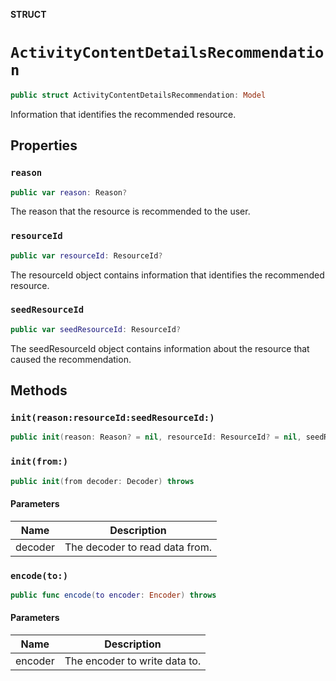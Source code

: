 **STRUCT**

# `ActivityContentDetailsRecommendation`

```swift
public struct ActivityContentDetailsRecommendation: Model
```

Information that identifies the recommended resource.

## Properties
### `reason`

```swift
public var reason: Reason?
```

The reason that the resource is recommended to the user.

### `resourceId`

```swift
public var resourceId: ResourceId?
```

The resourceId object contains information that identifies the recommended resource.

### `seedResourceId`

```swift
public var seedResourceId: ResourceId?
```

The seedResourceId object contains information about the resource that caused the recommendation.

## Methods
### `init(reason:resourceId:seedResourceId:)`

```swift
public init(reason: Reason? = nil, resourceId: ResourceId? = nil, seedResourceId: ResourceId? = nil)
```

### `init(from:)`

```swift
public init(from decoder: Decoder) throws
```

#### Parameters

| Name | Description |
| ---- | ----------- |
| decoder | The decoder to read data from. |

### `encode(to:)`

```swift
public func encode(to encoder: Encoder) throws
```

#### Parameters

| Name | Description |
| ---- | ----------- |
| encoder | The encoder to write data to. |
